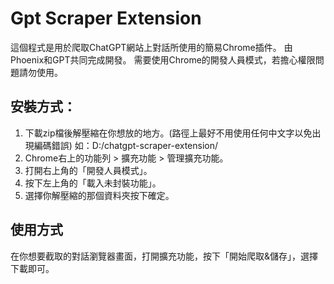 # Gpt Scraper Extension

這個程式是用於爬取ChatGPT網站上對話所使用的簡易Chrome插件。
由Phoenix和GPT共同完成開發。
需要使用Chrome的開發人員模式，若擔心權限問題請勿使用。

## 安裝方式：
1. 下載zip檔後解壓縮在你想放的地方。(路徑上最好不用使用任何中文字以免出現編碼錯誤)
 如：D:/chatgpt-scraper-extension/
2. Chrome右上的功能列 > 擴充功能 > 管理擴充功能。
3. 打開右上角的「開發人員模式」。
4. 按下左上角的「載入未封裝功能」。
5. 選擇你解壓縮的那個資料夾按下確定。

## 使用方式
在你想要截取的對話瀏覽器畫面，打開擴充功能，按下「開始爬取&儲存」，選擇下載即可。
